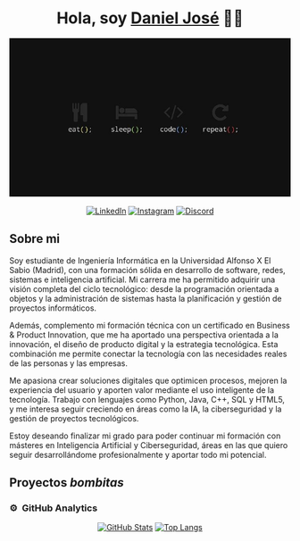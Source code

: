 <div align="center">
<h1 align="center">Hola, soy <a href="www.linkedin.com/in/daniel-jose-gonzalez-sanabria">Daniel José</a> 👋🏼</h1>
</div>
<p align="center">
  <img src="https://raw.githubusercontent.com/MrShadowDani/MrShadowDani/main/assets/eat-sleep-code-repeat.jpg" alt="Eat Sleep Code Repeat" width="600"/>
</p>

<div align="center">

[![LinkedIn](https://img.shields.io/badge/LinkedIn--0A66C2?style=social&logo=linkedin)](https://www.linkedin.com/in/daniel-jose-gonzalez-sanabria/)
[![Instagram](https://img.shields.io/badge/Instagram--E4405F?style=social&logo=instagram)](https://www.instagram.com/daniel_gon.s/)
[![Discord](https://img.shields.io/badge/Discord--5865F2?style=social&logo=discord)](https://discord.com/users/daniel_gon.s)

</div>

## Sobre mi

Soy estudiante de Ingeniería Informática en la Universidad Alfonso X El Sabio (Madrid), con una formación sólida en desarrollo de software, redes, sistemas e inteligencia artificial. Mi carrera me ha permitido adquirir una visión completa del ciclo tecnológico: desde la programación orientada a objetos y la administración de sistemas hasta la planificación y gestión de proyectos informáticos.

Además, complemento mi formación técnica con un certificado en Business & Product Innovation, que me ha aportado una perspectiva orientada a la innovación, el diseño de producto digital y la estrategia tecnológica. Esta combinación me permite conectar la tecnología con las necesidades reales de las personas y las empresas.

Me apasiona crear soluciones digitales que optimicen procesos, mejoren la experiencia del usuario y aporten valor mediante el uso inteligente de la tecnología. Trabajo con lenguajes como Python, Java, C++, SQL y HTML5, y me interesa seguir creciendo en áreas como la IA, la ciberseguridad y la gestión de proyectos tecnológicos.

Estoy deseando finalizar mi grado para poder continuar mi formación con másteres en Inteligencia Artificial y Ciberseguridad, áreas en las que quiero seguir desarrollándome profesionalmente y aportar todo mi potencial.
<br>

## Proyectos *bombitas*

### ⚙️ &nbsp;GitHub Analytics

<div align="center"> 
  
[![GitHub Stats](https://github-readme-stats-eight-theta.vercel.app/api?username=MrShadowDani&show_icons=true&theme=algolia&include_all_commits=true&count_private=true)](https://github.com/MrShadowDani) [![Top Langs](https://github-readme-stats-eight-theta.vercel.app/api/top-langs/?username=MrShadowDani&layout=compact&langs_count=8&theme=algolia)](https://github.com/MrShadowDani) 

</div>
